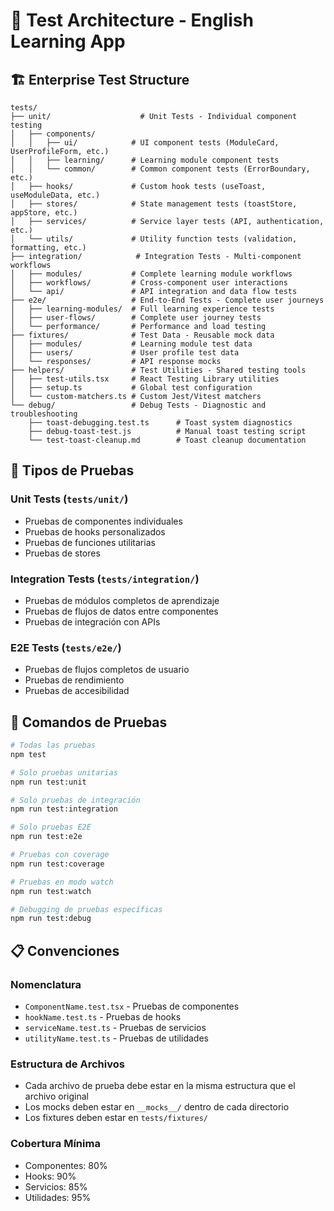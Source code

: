 # 🧪 Test Architecture - English Learning App

## 🏗️ **Enterprise Test Structure**

```
tests/
├── unit/                    # Unit Tests - Individual component testing
│   ├── components/         
│   │   ├── ui/            # UI component tests (ModuleCard, UserProfileForm, etc.)
│   │   ├── learning/      # Learning module component tests
│   │   └── common/        # Common component tests (ErrorBoundary, etc.)
│   ├── hooks/             # Custom hook tests (useToast, useModuleData, etc.)
│   ├── stores/            # State management tests (toastStore, appStore, etc.)
│   ├── services/          # Service layer tests (API, authentication, etc.)
│   └── utils/             # Utility function tests (validation, formatting, etc.)
├── integration/            # Integration Tests - Multi-component workflows
│   ├── modules/           # Complete learning module workflows
│   ├── workflows/         # Cross-component user interactions
│   └── api/               # API integration and data flow tests
├── e2e/                   # End-to-End Tests - Complete user journeys
│   ├── learning-modules/  # Full learning experience tests
│   ├── user-flows/        # Complete user journey tests
│   └── performance/       # Performance and load testing
├── fixtures/              # Test Data - Reusable mock data
│   ├── modules/           # Learning module test data
│   ├── users/             # User profile test data
│   └── responses/         # API response mocks
├── helpers/               # Test Utilities - Shared testing tools
│   ├── test-utils.tsx     # React Testing Library utilities
│   ├── setup.ts           # Global test configuration
│   └── custom-matchers.ts # Custom Jest/Vitest matchers
└── debug/                 # Debug Tests - Diagnostic and troubleshooting
    ├── toast-debugging.test.ts      # Toast system diagnostics
    ├── debug-toast-test.js          # Manual toast testing script
    └── test-toast-cleanup.md        # Toast cleanup documentation
```

## 🎯 **Tipos de Pruebas**

### **Unit Tests** (`tests/unit/`)
- Pruebas de componentes individuales
- Pruebas de hooks personalizados
- Pruebas de funciones utilitarias
- Pruebas de stores

### **Integration Tests** (`tests/integration/`)
- Pruebas de módulos completos de aprendizaje
- Pruebas de flujos de datos entre componentes
- Pruebas de integración con APIs

### **E2E Tests** (`tests/e2e/`)
- Pruebas de flujos completos de usuario
- Pruebas de rendimiento
- Pruebas de accesibilidad

## 🚀 **Comandos de Pruebas**

```bash
# Todas las pruebas
npm test

# Solo pruebas unitarias
npm run test:unit

# Solo pruebas de integración
npm run test:integration

# Solo pruebas E2E
npm run test:e2e

# Pruebas con coverage
npm run test:coverage

# Pruebas en modo watch
npm run test:watch

# Debugging de pruebas específicas
npm run test:debug
```

## 📋 **Convenciones**

### **Nomenclatura**
- `ComponentName.test.tsx` - Pruebas de componentes
- `hookName.test.ts` - Pruebas de hooks
- `serviceName.test.ts` - Pruebas de servicios
- `utilityName.test.ts` - Pruebas de utilidades

### **Estructura de Archivos**
- Cada archivo de prueba debe estar en la misma estructura que el archivo original
- Los mocks deben estar en `__mocks__/` dentro de cada directorio
- Los fixtures deben estar en `tests/fixtures/`

### **Cobertura Mínima**
- Componentes: 80%
- Hooks: 90%
- Servicios: 85%
- Utilidades: 95%
